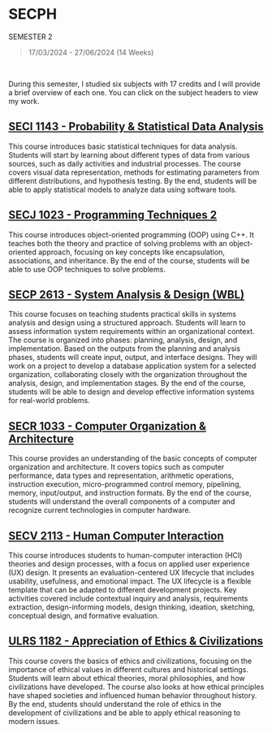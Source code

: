 # SECPH
SEMESTER 2
> 17/03/2024 - 27/06/2024 (14 Weeks)

<br>

During this semester, I studied six subjects with 17 credits and I will provide a brief overview of each one. You can click on the subject headers to view my work.
<br>

## [SECI 1143 - Probability & Statistical Data Analysis](https://github.com/firzanabadrus/SECPH-2/tree/main/SECI1143%20-%20Probability%20%26%20Statistical%20Data%20Analysis)
This course introduces basic statistical techniques for data analysis. Students will start by learning about different types of data from various sources, such as daily activities and industrial processes. The course covers visual data representation, methods for estimating parameters from different distributions, and hypothesis testing. By the end, students will be able to apply statistical models to analyze data using software tools.

## [SECJ 1023 - Programming Techniques 2](https://github.com/firzanabadrus/SECPH-2/tree/main/SECJ1023%20-%20Programming%20Techniques%202)
This course introduces object-oriented programming (OOP) using C++. It teaches both the theory and practice of solving problems with an object-oriented approach, focusing on key concepts like encapsulation, associations, and inheritance. By the end of the course, students will be able to use OOP techniques to solve problems.

## [SECP 2613 - System Analysis & Design (WBL)](https://github.com/firzanabadrus/SECPH-2/tree/main/SECP2613%20-%20System%20Analysis%20%26%20Design%20(WBL))
This course focuses on teaching students practical skills in systems analysis and design using a structured approach. Students will learn to assess information system requirements within an organizational context. The course is organized into phases: planning, analysis, design, and implementation. Based on the outputs from the planning and analysis phases, students will create input, output, and interface designs. They will work on a project to develop a database application system for a selected organization, collaborating closely with the organization throughout the analysis, design, and implementation stages. By the end of the course, students will be able to design and develop effective information systems for real-world problems.

## [SECR 1033 - Computer Organization & Architecture](https://github.com/firzanabadrus/SECPH-2/tree/main/SECR1033%20-%20Computer%20Organization%20%26%20Architecture%20)
This course provides an understanding of the basic concepts of computer organization and architecture. It covers topics such as computer performance, data types and representation, arithmetic operations, instruction execution, micro-programmed control memory, pipelining, memory, input/output, and instruction formats. By the end of the course, students will understand the overall components of a computer and recognize current technologies in computer hardware.

## [SECV 2113 - Human Computer Interaction](https://github.com/firzanabadrus/SECPH-2/tree/main/SECV2113%20-%20Human%20Computer%20Interaction)
This course introduces students to human-computer interaction (HCI) theories and design processes, with a focus on applied user experience (UX) design. It presents an evaluation-centered UX lifecycle that includes usability, usefulness, and emotional impact. The UX lifecycle is a flexible template that can be adapted to different development projects. Key activities covered include contextual inquiry and analysis, requirements extraction, design-informing models, design thinking, ideation, sketching, conceptual design, and formative evaluation.

## [ULRS 1182 - Appreciation of Ethics & Civilizations](https://github.com/firzanabadrus/SECPH-2/tree/main/ULRS1182%20-%20Appreciation%20of%20Ethics%20%26%20Civilizations)
This course covers the basics of ethics and civilizations, focusing on the importance of ethical values in different cultures and historical settings. Students will learn about ethical theories, moral philosophies, and how civilizations have developed. The course also looks at how ethical principles have shaped societies and influenced human behavior throughout history. By the end, students should understand the role of ethics in the development of civilizations and be able to apply ethical reasoning to modern issues.
